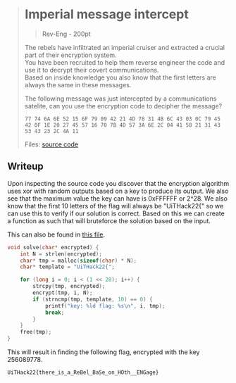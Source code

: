 > # Imperial message intercept
> > Rev-Eng - 200pt
>
> The rebels have infiltrated an imperial cruiser and extracted a crucial part of their encryption system.  
> You have been recruited to help them reverse engineer the code and use it to decrypt their covert communications.  
> Based on inside knowledge you also know that the first letters are always the same in these messages.
>
> The following message was just intercepted by a communications satelite, can you use the encryption code to decipher the message?
>
> ```
> 77 74 6A 6E 52 15 6F 79 09 42 21 4D 78 31 4B 6C 43 03 0C 79 45 42 0F 1E 20 27 45 57 16 70 7B 4D 57 3A 6E 2C 04 41 58 21 31 43 53 43 23 2C 4A 11
> ```
> Files: [source code](./scr)


## Writeup

Upon inspecting the source code you discover that the encryption algorithm uses xor with random outputs based on a key to produce its output.
We also see that the maximum value the key can have is 0xFFFFFF or 2^28.
We also know that the first 10 letters of the flag will always be "UiTHack22{" so we can use this to verify if our solution is correct.
Based on this we can create a function as such that will bruteforce the solution based on the input.

This can also be found in [this file](./src/solve.c).

```c
void solve(char* encrypted) {
    int N = strlen(encrypted);
    char* tmp = malloc(sizeof(char) * N);
    char* template = "UiTHack22{";

    for (long i = 0; i < (1 << 28); i++) {
        strcpy(tmp, encrypted);
        encrypt(tmp, i, N);
        if (strncmp(tmp, template, 10) == 0) {
            printf("key: %ld flag: %s\n", i, tmp);
            break;
        }
    }
    free(tmp);
}
```

This will result in finding the following flag, encrypted with the key 256089778.

```
UiTHack22{there_is_a_ReBel_BaSe_on_HOth__ENGage}
```